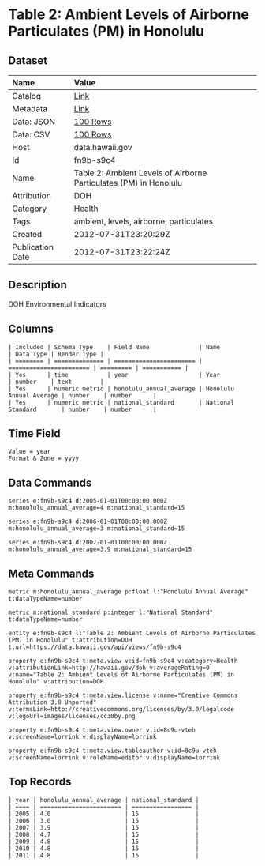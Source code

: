 # Table 2: Ambient Levels of Airborne Particulates (PM) in Honolulu

## Dataset

| Name | Value |
| :--- | :---- |
| Catalog | [Link](https://catalog.data.gov/dataset/table-2-ambient-levels-of-airborne-particulates-pm-in-honolulu-7c51c) |
| Metadata | [Link](https://data.hawaii.gov/api/views/fn9b-s9c4) |
| Data: JSON | [100 Rows](https://data.hawaii.gov/api/views/fn9b-s9c4/rows.json?max_rows=100) |
| Data: CSV | [100 Rows](https://data.hawaii.gov/api/views/fn9b-s9c4/rows.csv?max_rows=100) |
| Host | data.hawaii.gov |
| Id | fn9b-s9c4 |
| Name | Table 2: Ambient Levels of Airborne Particulates (PM) in Honolulu |
| Attribution | DOH |
| Category | Health |
| Tags | ambient, levels, airborne, particulates |
| Created | 2012-07-31T23:20:29Z |
| Publication Date | 2012-07-31T23:22:24Z |

## Description

DOH Environmental Indicators

## Columns

```ls
| Included | Schema Type    | Field Name              | Name                    | Data Type | Render Type |
| ======== | ============== | ======================= | ======================= | ========= | =========== |
| Yes      | time           | year                    | Year                    | number    | text        |
| Yes      | numeric metric | honolulu_annual_average | Honolulu Annual Average | number    | number      |
| Yes      | numeric metric | national_standard       | National Standard       | number    | number      |
```

## Time Field

```ls
Value = year
Format & Zone = yyyy
```

## Data Commands

```ls
series e:fn9b-s9c4 d:2005-01-01T00:00:00.000Z m:honolulu_annual_average=4 m:national_standard=15

series e:fn9b-s9c4 d:2006-01-01T00:00:00.000Z m:honolulu_annual_average=3 m:national_standard=15

series e:fn9b-s9c4 d:2007-01-01T00:00:00.000Z m:honolulu_annual_average=3.9 m:national_standard=15
```

## Meta Commands

```ls
metric m:honolulu_annual_average p:float l:"Honolulu Annual Average" t:dataTypeName=number

metric m:national_standard p:integer l:"National Standard" t:dataTypeName=number

entity e:fn9b-s9c4 l:"Table 2: Ambient Levels of Airborne Particulates (PM) in Honolulu" t:attribution=DOH t:url=https://data.hawaii.gov/api/views/fn9b-s9c4

property e:fn9b-s9c4 t:meta.view v:id=fn9b-s9c4 v:category=Health v:attributionLink=http://hawaii.gov/doh v:averageRating=0 v:name="Table 2: Ambient Levels of Airborne Particulates (PM) in Honolulu" v:attribution=DOH

property e:fn9b-s9c4 t:meta.view.license v:name="Creative Commons Attribution 3.0 Unported" v:termsLink=http://creativecommons.org/licenses/by/3.0/legalcode v:logoUrl=images/licenses/cc30by.png

property e:fn9b-s9c4 t:meta.view.owner v:id=8c9u-vteh v:screenName=lorrink v:displayName=lorrink

property e:fn9b-s9c4 t:meta.view.tableauthor v:id=8c9u-vteh v:screenName=lorrink v:roleName=editor v:displayName=lorrink
```

## Top Records

```ls
| year | honolulu_annual_average | national_standard | 
| ==== | ======================= | ================= | 
| 2005 | 4.0                     | 15                | 
| 2006 | 3.0                     | 15                | 
| 2007 | 3.9                     | 15                | 
| 2008 | 4.7                     | 15                | 
| 2009 | 4.8                     | 15                | 
| 2010 | 4.8                     | 15                | 
| 2011 | 4.8                     | 15                | 
```